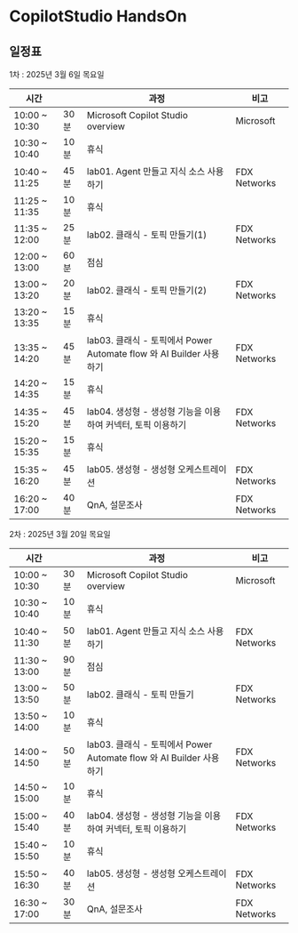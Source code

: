 # CopilotStudio HandsOn

## 일정표
  1차 : 2025년 3월 6일 목요일 </br>

|시간||과정|비고|
|--|--|--|--|
|10:00 ~ 10:30 | 30분 | Microsoft Copilot Studio overview | Microsoft |
|10:30 ~ 10:40 | 10분 | 휴식 | |
|10:40 ~ 11:25 | 45분 | lab01. Agent 만들고 지식 소스 사용하기 | FDX Networks |
|11:25 ~ 11:35 | 10분 | 휴식 | |
|11:35 ~ 12:00 | 25분 | lab02. 클래식 - 토픽 만들기(1) | FDX Networks |
|12:00 ~ 13:00 | 60분 | 점심 | |
|13:00 ~ 13:20 | 20분 | lab02. 클래식 - 토픽 만들기(2) | FDX Networks |
|13:20 ~ 13:35 | 15분 | 휴식 | | 
|13:35 ~ 14:20 | 45분 | lab03. 클래식 - 토픽에서 Power Automate flow 와 AI Builder 사용하기 |FDX Networks | 
|14:20 ~ 14:35 | 15분 | 휴식 | | 
|14:35 ~ 15:20 | 45분 | lab04. 생성형 - 생성형 기능을 이용하여 커넥터, 토픽 이용하기 |FDX Networks | 
|15:20 ~ 15:35 | 15분 | 휴식 | | 
|15:35 ~ 16:20 | 45분 | lab05. 생성형 - 생성형 오케스트레이션 |FDX Networks | 
|16:20 ~ 17:00 | 40분 | QnA, 설문조사|FDX Networks | 

  2차 : 2025년 3월 20일 목요일

|시간||과정|비고|
|--|--|--|--|
|10:00 ~ 10:30 | 30분 | Microsoft Copilot Studio overview | Microsoft |
|10:30 ~ 10:40 | 10분 | 휴식 | |
|10:40 ~ 11:30 | 50분 | lab01. Agent 만들고 지식 소스 사용하기 | FDX Networks |
|11:30 ~ 13:00 | 90분 | 점심 | |
|13:00 ~ 13:50 | 50분 | lab02. 클래식 - 토픽 만들기 | FDX Networks |
|13:50 ~ 14:00 | 10분 | 휴식 | |
|14:00 ~ 14:50 | 50분 | lab03. 클래식 - 토픽에서 Power Automate flow 와 AI Builder 사용하기 | FDX Networks |
|14:50 ~ 15:00 | 10분 | 휴식 | | 
|15:00 ~ 15:40 | 40분 | lab04. 생성형 - 생성형 기능을 이용하여 커넥터, 토픽 이용하기 | FDX Networks | 
|15:40 ~ 15:50 | 10분 | 휴식 | | 
|15:50 ~ 16:30 | 40분 | lab05. 생성형 - 생성형 오케스트레이션 | FDX Networks | 
|16:30 ~ 17:00 | 30분 | QnA, 설문조사 | FDX Networks | 
